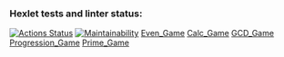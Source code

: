 ### Hexlet tests and linter status:
[![Actions Status](https://github.com/melnikowww/java-project-61/workflows/hexlet-check/badge.svg)](https://github.com/melnikowww/java-project-61/actions)
[![Maintainability](https://api.codeclimate.com/v1/badges/3187aa690423386f5af1/maintainability)](https://codeclimate.com/github/melnikowww/java-project-61/maintainability)
[Even_Game](https://asciinema.org/a/pRqtO6fLChZ8iKupKPjVvI0qN)
[Calc_Game](https://asciinema.org/a/0dKW3pkZxHf8YdoakmH4Uw2ps)
[GCD_Game](https://asciinema.org/a/EsURx3TatKSMnJyjXex76OGL8)
[Progression_Game](https://asciinema.org/a/Dq5FDcFYA1hIhwXAeDTHGBhOR)
[Prime_Game](https://asciinema.org/a/EYtAeQq3gVI45Qsi1SudwZL0d)
